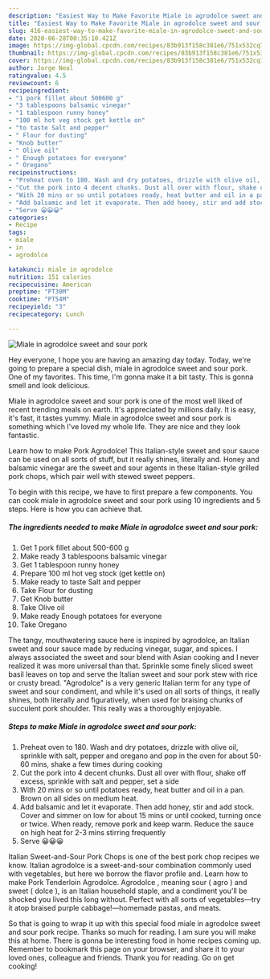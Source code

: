 ```yaml
---
description: "Easiest Way to Make Favorite Miale in agrodolce sweet and sour pork"
title: "Easiest Way to Make Favorite Miale in agrodolce sweet and sour pork"
slug: 416-easiest-way-to-make-favorite-miale-in-agrodolce-sweet-and-sour-pork
date: 2020-06-28T00:35:10.421Z
image: https://img-global.cpcdn.com/recipes/83b913f158c381e6/751x532cq70/miale-in-agrodolce-sweet-and-sour-pork-recipe-main-photo.jpg
thumbnail: https://img-global.cpcdn.com/recipes/83b913f158c381e6/751x532cq70/miale-in-agrodolce-sweet-and-sour-pork-recipe-main-photo.jpg
cover: https://img-global.cpcdn.com/recipes/83b913f158c381e6/751x532cq70/miale-in-agrodolce-sweet-and-sour-pork-recipe-main-photo.jpg
author: Jorge Neal
ratingvalue: 4.5
reviewcount: 6
recipeingredient:
- "1 pork fillet about 500600 g"
- "3 tablespoons balsamic vinegar"
- "1 tablespoon runny honey"
- "100 ml hot veg stock get kettle on"
- "to taste Salt and pepper"
- " Flour for dusting"
- "Knob butter"
- " Olive oil"
- " Enough potatoes for everyone"
- " Oregano"
recipeinstructions:
- "Preheat oven to 180. Wash and dry potatoes, drizzle with olive oil, sprinkle with salt, pepper and oregano and pop in the oven for about 50-60 mins, shake a few times during cooking"
- "Cut the pork into 4 decent chunks. Dust all over with flour, shake off excess, sprinkle with salt and pepper, set a side"
- "With 20 mins or so until potatoes ready, heat butter and oil in a pan. Brown on all sides on medium heat."
- "Add balsamic and let it evaporate. Then add honey, stir and add stock. Cover and simmer on low for about 15 mins or until cooked, turning once or twice. When ready, remove pork and keep warm. Reduce the sauce on high heat for 2-3 mins stirring frequently"
- "Serve 😀😀😀"
categories:
- Recipe
tags:
- miale
- in
- agrodolce

katakunci: miale in agrodolce 
nutrition: 151 calories
recipecuisine: American
preptime: "PT30M"
cooktime: "PT54M"
recipeyield: "3"
recipecategory: Lunch

---
```



![Miale in agrodolce sweet and sour pork](https://img-global.cpcdn.com/recipes/83b913f158c381e6/751x532cq70/miale-in-agrodolce-sweet-and-sour-pork-recipe-main-photo.jpg)

Hey everyone, I hope you are having an amazing day today. Today, we're going to prepare a special dish, miale in agrodolce sweet and sour pork. One of my favorites. This time, I'm gonna make it a bit tasty. This is gonna smell and look delicious.

Miale in agrodolce sweet and sour pork is one of the most well liked of recent trending meals on earth. It's appreciated by millions daily. It is easy, it's fast, it tastes yummy. Miale in agrodolce sweet and sour pork is something which I've loved my whole life. They are nice and they look fantastic.

Learn how to make Pork Agrodolce! This Italian-style sweet and sour sauce can be used on all sorts of stuff, but it really shines, literally and. Honey and balsamic vinegar are the sweet and sour agents in these Italian-style grilled pork chops, which pair well with stewed sweet peppers.


To begin with this recipe, we have to first prepare a few components. You can cook miale in agrodolce sweet and sour pork using 10 ingredients and 5 steps. Here is how you can achieve that.

<!--inarticleads1-->

##### The ingredients needed to make Miale in agrodolce sweet and sour pork:

1. Get 1 pork fillet about 500-600 g
1. Make ready 3 tablespoons balsamic vinegar
1. Get 1 tablespoon runny honey
1. Prepare 100 ml hot veg stock (get kettle on)
1. Make ready to taste Salt and pepper
1. Take  Flour for dusting
1. Get Knob butter
1. Take  Olive oil
1. Make ready  Enough potatoes for everyone
1. Take  Oregano


The tangy, mouthwatering sauce here is inspired by agrodolce, an Italian sweet and sour sauce made by reducing vinegar, sugar, and spices. I always associated the sweet and sour blend with Asian cooking and I never realized it was more universal than that. Sprinkle some finely sliced sweet basil leaves on top and serve the Italian sweet and sour pork stew with rice or crusty bread. &#34;Agrodolce&#34; is a very generic Italian term for any type of sweet and sour condiment, and while it&#39;s used on all sorts of things, it really shines, both literally and figuratively, when used for braising chunks of succulent pork shoulder. This really was a thoroughly enjoyable. 

<!--inarticleads2-->

##### Steps to make Miale in agrodolce sweet and sour pork:

1. Preheat oven to 180. Wash and dry potatoes, drizzle with olive oil, sprinkle with salt, pepper and oregano and pop in the oven for about 50-60 mins, shake a few times during cooking
1. Cut the pork into 4 decent chunks. Dust all over with flour, shake off excess, sprinkle with salt and pepper, set a side
1. With 20 mins or so until potatoes ready, heat butter and oil in a pan. Brown on all sides on medium heat.
1. Add balsamic and let it evaporate. Then add honey, stir and add stock. Cover and simmer on low for about 15 mins or until cooked, turning once or twice. When ready, remove pork and keep warm. Reduce the sauce on high heat for 2-3 mins stirring frequently
1. Serve 😀😀😀


Italian Sweet-and-Sour Pork Chops is one of the best pork chop recipes we know. Italian agrodolce is a sweet-and-sour combination commonly used with vegetables, but here we borrow the flavor profile and. Learn how to make Pork Tenderloin Agrodolce. Agrodolce , meaning sour ( agro ) and sweet ( dolce ), is an Italian household staple, and a condiment you&#39;ll be shocked you lived this long without. Perfect with all sorts of vegetables—try it atop braised purple cabbage!—homemade pastas, and meats. 

So that is going to wrap it up with this special food miale in agrodolce sweet and sour pork recipe. Thanks so much for reading. I am sure you will make this at home. There is gonna be interesting food in home recipes coming up. Remember to bookmark this page on your browser, and share it to your loved ones, colleague and friends. Thank you for reading. Go on get cooking!
